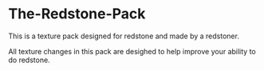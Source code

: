 # The-Redstone-Pack

This is a texture pack designed for redstone and made by a redstoner.

All texture changes in this pack are desighed to help improve your ability to do redstone. 
